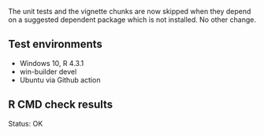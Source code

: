 The unit tests and the vignette chunks are now skipped when they depend on a 
suggested dependent package which is not installed. No other change.


## Test environments

* Windows 10, R 4.3.1
* win-builder devel
* Ubuntu via Github action

## R CMD check results

Status: OK
